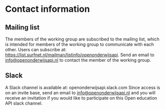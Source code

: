 # Contact information

## Mailing list
The members of the working group are subscribed to the mailing list, which is intended for members of the working group to communicate with each other. Users can subscribe at: https://list.surfnet.nl/mailman/listinfo/openonderwijsapi. Send an email to info@openonderwijsapi.nl to contact the member of the working group.

## Slack
A Slack channel is available at: openonderwijsapi.slack.com Since access is on an invite base, send an email to info@openonderwijsapi.nl and you will receive an invitation if you would like to participate on this Open education API slack channel.

